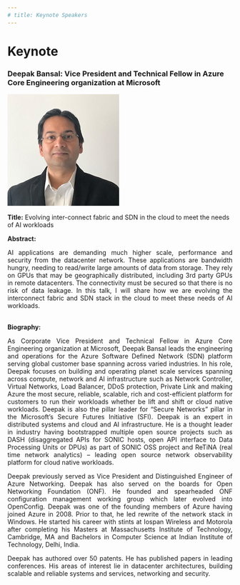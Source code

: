 ```yaml
---
# title: Keynote Speakers
---
```

# Keynote

### Deepak Bansal: Vice President and Technical Fellow in Azure Core Engineering organization at Microsoft

<img src="/assets/img/speaker-deepak-size250.jpeg">

**Title:** Evolving inter-connect fabric and SDN in the cloud to meet the needs of AI workloads

**Abstract:** 
<div style="text-align: justify; text-indent: 0em;">
AI applications are demanding much higher scale, performance and security from the datacenter network. These applications are bandwidth hungry, needing to read/write large amounts of data from storage. They rely on GPUs that may be geographically distributed, including 3rd party GPUs in remote datacenters. The connectivity must be secured so that there is no risk of data leakage. In this talk, I will share how we are evolving the interconnect fabric and SDN stack in the cloud to meet these needs of AI workloads.
</div> 
<br>

**Biography:** 
<div style="text-align: justify; text-indent: 0em;">
<p>
As Corporate Vice President and Technical Fellow in Azure Core Engineering organization at Microsoft, Deepak Bansal leads the engineering and operations for the Azure Software Defined Network (SDN) platform serving global customer base spanning across varied industries. In his role, Deepak focuses on building and operating planet scale services spanning across compute, network and AI infrastructure such as Network Controller, Virtual Networks, Load Balancer, DDoS protection, Private Link and making Azure the most secure, reliable, scalable, rich and cost-efficient platform for customers to run their workloads whether be lift and shift or cloud native workloads. Deepak is also the pillar leader for “Secure Networks” pillar in the Microsoft’s Secure Futures Initiative (SFI). Deepak is an expert in distributed systems and cloud and AI infrastructure. He is a thought leader in industry having bootstrapped multiple open source projects such as DASH (disaggregated APIs for SONIC hosts, open API interface to Data Processing Units or DPUs) as part of SONIC OSS project and ReTiNA (real time network analytics) – leading open source network observability platform for cloud native workloads.
</p>

<p>
Deepak previously served as Vice President and Distinguished Engineer of Azure Networking. Deepak has also served on the boards for Open Networking Foundation (ONF). He founded and spearheaded ONF configuration management working group which later evolved into OpenConfig. Deepak was one of the founding members of Azure having joined Azure in 2008. Prior to that, he led rewrite of the network stack in Windows. He started his career with stints at Iospan Wireless and Motorola after completing his Masters at Massachusetts Institute of Technology, Cambridge, MA and Bachelors in Computer Science at Indian Institute of Technology, Delhi, India.
</p>
<p>
Deepak has authored over 50 patents. He has published papers in leading conferences. His areas of interest lie in datacenter architectures, building scalable and reliable systems and services, networking and security.
</p>
